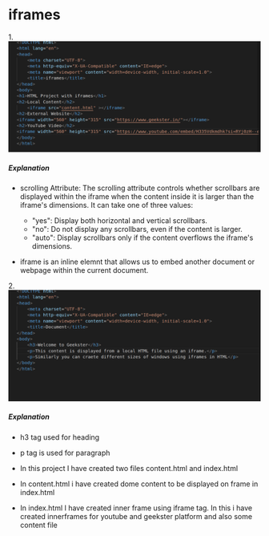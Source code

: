 # iframes
1.![first](s1.png)
##### Explanation
* scrolling Attribute:
The scrolling attribute controls whether scrollbars are displayed within the iframe when the content inside it is larger than the iframe's dimensions. It can take one of three values:

   * "yes": Display both horizontal and vertical scrollbars.
   * "no": Do not display any scrollbars, even if the content is larger.
   * "auto": Display scrollbars only if the content overflows the iframe's dimensions.
* iframe is an inline elemnt that allows us to embed another document or webpage within the current document.

2.![second](s2.png)
##### Explanation
* h3 tag used for heading
* p tag is used for paragraph

* In this project I have created two files content.html and index.html
* In content.html i have created dome content to be displayed on frame in index.html
* In index.html I have created inner frame using iframe tag. In this i have created innerframes for youtube and geekster platform and also some content file 
